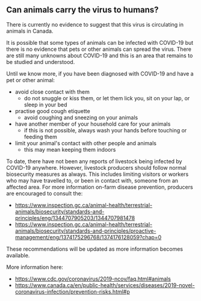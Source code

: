 ## Can animals carry the virus to humans?

There is currently no evidence to suggest that this virus is circulating in animals in Canada.

It is possible that some types of animals can be infected with COVID-19 but there is no evidence that pets or other animals can spread the virus. There are still many unknowns about COVID-19 and this is an area that remains to be studied and understood.

Until we know more, if you have been diagnosed with COVID-19 and have a pet or other animal:

- avoid close contact with them
  - do not snuggle or kiss them, or let them lick you, sit on your lap, or sleep in your bed
- practise good cough etiquette
  - avoid coughing and sneezing on your animals
- have another member of your household care for your animals
  - if this is not possible, always wash your hands before touching or feeding them
- limit your animal's contact with other people and animals
  - this may mean keeping them indoors

To date, there have not been any reports of livestock being infected by COVID-19 anywhere. However, livestock producers should follow normal biosecurity measures as always. This includes limiting visitors or workers who may have travelled to, or been in contact with, someone from an affected area. For more information on-farm disease prevention, producers are encouraged to consult the:

- https://www.inspection.gc.ca/animal-health/terrestrial-animals/biosecurity/standards-and-principles/eng/1344707905203/1344707981478
- https://www.inspection.gc.ca/animal-health/terrestrial-animals/biosecurity/standards-and-principles/proactive-management/eng/1374175296768/1374176128059?chap=0

These recommendations will be updated as more information becomes available.

More information here:

- https://www.cdc.gov/coronavirus/2019-ncov/faq.html#animals
- https://www.canada.ca/en/public-health/services/diseases/2019-novel-coronavirus-infection/prevention-risks.html#p
